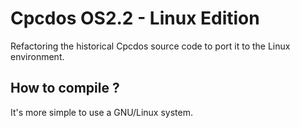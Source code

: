 # Cpcdos OS2.2 - Linux Edition

Refactoring the historical Cpcdos source code to port it to the Linux environment.

## How to compile ?

It's more simple to use a GNU/Linux system.
